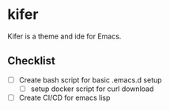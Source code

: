 # kifer

Kifer is a theme and ide for Emacs.

## Checklist

- [ ] Create bash script for basic .emacs.d setup
  - [ ] setup docker script for curl download
- [ ] Create CI/CD for emacs lisp
